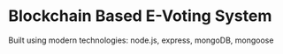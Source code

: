 # Blockchain Based E-Voting System

Built using modern technologies: node.js, express, mongoDB, mongoose
